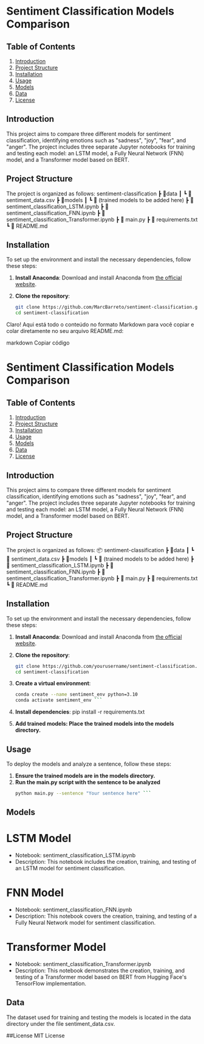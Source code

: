 # Sentiment Classification Models Comparison

## Table of Contents
1. [Introduction](#introduction)
2. [Project Structure](#project-structure)
3. [Installation](#installation)
4. [Usage](#usage)
5. [Models](#models)
6. [Data](#data)
7. [License](#license)

## Introduction
This project aims to compare three different models for sentiment classification, identifying emotions such as "sadness", "joy", "fear", and "anger". The project includes three separate Jupyter notebooks for training and testing each model: an LSTM model, a Fully Neural Network (FNN) model, and a Transformer model based on BERT.

## Project Structure
The project is organized as follows:
 sentiment-classification
┣ 📂data
┃ ┗ 📜 sentiment_data.csv
┣ 📂models
┃ ┗ 📜 (trained models to be added here)
┣ 📜 sentiment_classification_LSTM.ipynb
┣ 📜 sentiment_classification_FNN.ipynb
┣ 📜 sentiment_classification_Transformer.ipynb
┣ 📜 main.py
┣ 📜 requirements.txt
┗ 📜 README.md


## Installation
To set up the environment and install the necessary dependencies, follow these steps:

1. **Install Anaconda**: Download and install Anaconda from [the official website](https://www.anaconda.com/products/distribution).

2. **Clone the repository**:
   ```sh
   git clone https://github.com/MarcBarreto/sentiment-classification.git
   cd sentiment-classification

Claro! Aqui está todo o conteúdo no formato Markdown para você copiar e colar diretamente no seu arquivo README.md:

markdown
Copiar código
# Sentiment Classification Models Comparison

## Table of Contents
1. [Introduction](#introduction)
2. [Project Structure](#project-structure)
3. [Installation](#installation)
4. [Usage](#usage)
5. [Models](#models)
6. [Data](#data)
7. [License](#license)

## Introduction
This project aims to compare three different models for sentiment classification, identifying emotions such as "sadness", "joy", "fear", and "anger". The project includes three separate Jupyter notebooks for training and testing each model: an LSTM model, a Fully Neural Network (FNN) model, and a Transformer model based on BERT.

## Project Structure
The project is organized as follows:
📦 sentiment-classification
┣ 📂data
┃ ┗ 📜 sentiment_data.csv
┣ 📂models
┃ ┗ 📜 (trained models to be added here)
┣ 📜 sentiment_classification_LSTM.ipynb
┣ 📜 sentiment_classification_FNN.ipynb
┣ 📜 sentiment_classification_Transformer.ipynb
┣ 📜 main.py
┣ 📜 requirements.txt
┗ 📜 README.md

## Installation
To set up the environment and install the necessary dependencies, follow these steps:

1. **Install Anaconda**: Download and install Anaconda from [the official website](https://www.anaconda.com/products/distribution).

2. **Clone the repository**:
   ```sh
   git clone https://github.com/yourusername/sentiment-classification.git
   cd sentiment-classification
   ```
4. **Create a virtual environment**:
   ```sh
   conda create --name sentiment_env python=3.10
   conda activate sentiment_env ```
6. **Install dependencies**:
   pip install -r requirements.txt
7. **Add trained models: Place the trained models into the models directory.**

## Usage
To deploy the models and analyze a sentence, follow these steps:

1. **Ensure the trained models are in the models directory.**
2. **Run the main.py script with the sentence to be analyzed**
   ```sh
   python main.py --sentence "Your sentence here" ```
## Models

# LSTM Model
- Notebook: sentiment_classification_LSTM.ipynb
- Description: This notebook includes the creation, training, and testing of an LSTM model for sentiment classification.
# FNN Model
- Notebook: sentiment_classification_FNN.ipynb
- Description: This notebook covers the creation, training, and testing of a Fully Neural Network model for sentiment classification.
# Transformer Model
- Notebook: sentiment_classification_Transformer.ipynb
- Description: This notebook demonstrates the creation, training, and testing of a Transformer model based on BERT from Hugging Face's TensorFlow implementation.

## Data
  The dataset used for training and testing the models is located in the data directory under the file sentiment_data.csv.

##License
  MIT License
   
